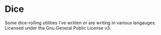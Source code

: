 # Dice 

Some dice-rolling utilities I've written or are writing in various langauges. Licensed under the Gnu General Public License v3.
